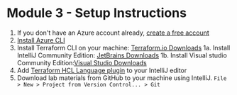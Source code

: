 # Module 3 - Setup Instructions
1. If you don't have an Azure account already, [create a free account](https://azure.microsoft.com/en-us/free/)
1. [Install Azure CLI](https://docs.microsoft.com/en-us/cli/azure/install-azure-cli?view=azure-cli-latest)
1. Install Terraform CLI on your machine: [Terraform.io Downloads](https://www.terraform.io/downloads.html)
1a. Install IntelliJ Community Edition: [JetBrains Downloads](https://www.jetbrains.com/idea/download/)
1b. Install Visual studio Community Edition:[Visual Studio Downloads](https://visualstudio.microsoft.com/thank-you-downloading-visual-studio/?sku=Community&channel=Release&version=VS2022&source=VSLandingPage&cid=2414&workload=dotnetwebcloud&flight=FlipMacCodeCF;35d&installerFlight=FlipMacCodeCF;35d&passive=false#dotnet)
3. Add [Terraform HCL Language plugin](https://plugins.jetbrains.com/plugin/7808-hashicorp-terraform--hcl-language-support) to your IntelliJ editor
4. Download lab materials from GitHub to your machine using IntelliJ.  `File > New > Project from Version Control... > Git`
